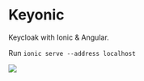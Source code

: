 # Keyonic

Keycloak with Ionic & Angular.

Run `ionic serve --address localhost`

![]("www/img/sample.png")